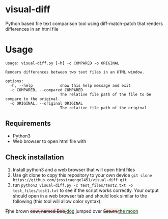 
# visual-diff
Python based file text comparison tool using diff-match-patch that renders differences in an html file


# Usage
    usage: visual-diff.py [-h] -c COMPARED -o ORIGINAL
    
    Renders differences between two text files in an HTML window.
    
    options:
      -h, --help            show this help message and exit
      -c COMPARED, --compared COMPARED
                            The relative file path of the file to be compare to the original.
      -o ORIGINAL, --original ORIGINAL
                            The relative file path of the original
## Requirements

 - Python3
 - Web browser to open html file with

## Check installation
 1. Install python3 and a web browser that will open html files
 2. Use git clone to copy this repository to your own device `git clone https://github.com/jessicaengel451/visual-diff.git`
 3. run `python3 visual-diff.py -c test_files/test2.txt -o test_files/test1.txt` to see if the script works correctly. Your output should open in a web browser tab and should look similar to the following (this tool will allow color syntax):
 
<del style="background:#ffe6e6;">T</del><ins style="background:#e6ffe6;">t</ins><span>he brown </span><del style="background:#ffe6e6;">cow, named Bob,</del><ins style="background:#e6ffe6;">dog</ins><span> jumped over </span><del style="background:#ffe6e6;">Saturn.</del><ins style="background:#e6ffe6;">the moon</ins>
